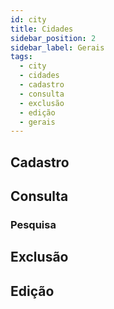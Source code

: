 ```yaml
---
id: city
title: Cidades
sidebar_position: 2
sidebar_label: Gerais
tags:
  - city
  - cidades
  - cadastro
  - consulta
  - exclusão
  - edição
  - gerais
---
```


## Cadastro

## Consulta

### Pesquisa

## Exclusão

## Edição
